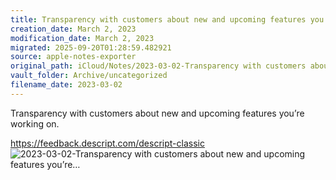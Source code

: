 ```yaml
---
title: Transparency with customers about new and upcoming features you’re…
creation_date: March 2, 2023
modification_date: March 2, 2023
migrated: 2025-09-20T01:28:59.482921
source: apple-notes-exporter
original_path: iCloud/Notes/2023-03-02-Transparency with customers about new and upcoming features you’re….md
vault_folder: Archive/uncategorized
filename_date: 2023-03-02
---
```



Transparency with customers about new and upcoming features you’re working on.

https://feedback.descript.com/descript-classic
![2023-03-02-Transparency with customers about new and upcoming features you’re…](images/2023-03-02-Transparency%20with%20customers%20about%20new%20and%20upcoming%20features%20you’re….jpeg)

